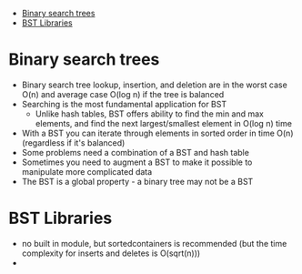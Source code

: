 - [Binary search trees](#binary-search-trees)
- [BST Libraries](#bst-libraries)


Binary search trees
===================

* Binary search tree lookup, insertion, and deletion are in the worst case O(n) and average case O(log n) if the tree is balanced
* Searching is the most fundamental application for BST
    * Unlike hash tables, BST offers ability to find the min and max elements, and find the next largest/smallest element in O(log n) time
* With a BST you can iterate through elements in sorted order in time O(n) (regardless if it's balanced)
* Some problems need a combination of a BST and hash table
* Sometimes you need to augment a BST to make it possible to manipulate more complicated data
* The BST is a global property - a binary tree may not be a BST

BST Libraries
=============
* no built in module, but sortedcontainers is recommended (but the time complexity for inserts and deletes is O(sqrt(n)))
* 
